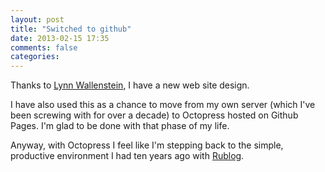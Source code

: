 ```yaml
---
layout: post
title: "Switched to github"
date: 2013-02-15 17:35
comments: false
categories:
---
```

Thanks to [Lynn Wallenstein](http://lynn.io/), I have a new web site design.

I have also used this as a chance to move from my own server (which I've been screwing with for over a decade) to Octopress hosted on Github Pages. I'm glad to be done with that phase of my life.

Anyway, with Octopress I feel like I'm stepping back to the simple, productive environment I had ten years ago with [Rublog](http://rubyforge.org/projects/rublog/).



